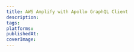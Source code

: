 ```yaml
---
title: AWS Amplify with Apollo GraphQL Client
description:
tags:
platforms:
publishedAt:
coverImage:
---
```

